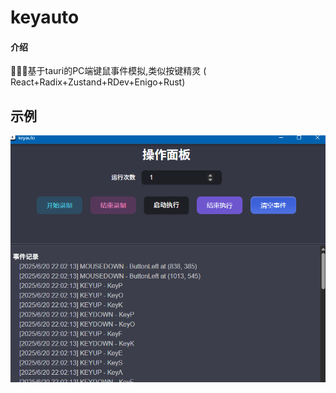 # keyauto

#### 介绍
🐦‍🔥🦀基于tauri的PC端键鼠事件模拟,类似按键精灵 ( React+Radix+Zustand+RDev+Enigo+Rust) 


## 示例
![img.png](img.png)